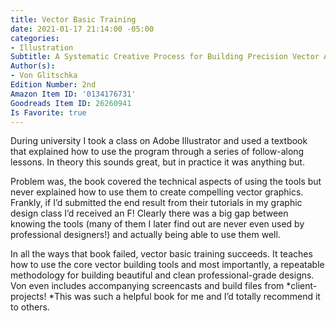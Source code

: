 ```yaml
---
title: Vector Basic Training
date: 2021-01-17 21:14:00 -05:00
categories:
- Illustration
Subtitle: A Systematic Creative Process for Building Precision Vector Artwork
Author(s):
- Von Glitschka
Edition Number: 2nd
Amazon Item ID: '0134176731'
Goodreads Item ID: 26260941
Is Favorite: true
---
```


During university I took a class on Adobe Illustrator and used a textbook that explained how to use the program through a series of follow-along lessons. In theory this sounds great, but in practice it was anything but.

Problem was, the book covered the technical aspects of using the tools but never explained how to use them to create compelling vector graphics. Frankly, if I’d submitted the end result from their tutorials in my graphic design class I’d received an F! Clearly there was a big gap between knowing the tools (many of them I later find out are never even used by professional designers!) and actually being able to use them well.

In all the ways that book failed, vector basic training succeeds. It teaches how to use the core vector building tools and most importantly, a repeatable methodology for building beautiful and clean professional-grade designs. Von even includes accompanying screencasts and build files from *client-projects! *This was such a helpful book for me and I’d totally recommend it to others.